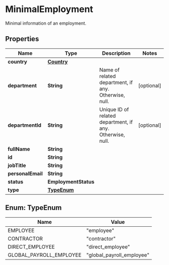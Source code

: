 

# MinimalEmployment

Minimal information of an employment.

## Properties

| Name | Type | Description | Notes |
|------------ | ------------- | ------------- | -------------|
|**country** | [**Country**](Country.md) |  |  |
|**department** | **String** | Name of related department, if any. Otherwise, null. |  [optional] |
|**departmentId** | **String** | Unique ID of related department, if any. Otherwise, null. |  [optional] |
|**fullName** | **String** |  |  |
|**id** | **String** |  |  |
|**jobTitle** | **String** |  |  |
|**personalEmail** | **String** |  |  |
|**status** | **EmploymentStatus** |  |  |
|**type** | [**TypeEnum**](#TypeEnum) |  |  |



## Enum: TypeEnum

| Name | Value |
|---- | -----|
| EMPLOYEE | &quot;employee&quot; |
| CONTRACTOR | &quot;contractor&quot; |
| DIRECT_EMPLOYEE | &quot;direct_employee&quot; |
| GLOBAL_PAYROLL_EMPLOYEE | &quot;global_payroll_employee&quot; |



